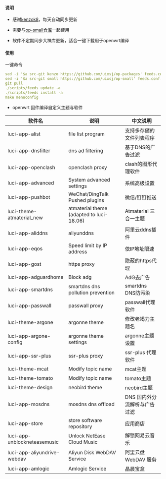#### 说明 

* 感谢[kenzok8](https://github.com/kenzok8/openwrt-packages)，每天自动同步更新

* 需要与[op-small仓库](https://github.com/uixsj/op-small)一起使用

* 软件不定期同步大神库更新，适合一键下载用于openwrt编译


#### 使用
一键命令
```yaml
sed -i '$a src-git kenzo https://github.com/uixsj/op-packages' feeds.conf.default
sed -i '$a src-git small https://github.com/uixsj/op-small' feeds.conf.default
git pull
./scripts/feeds update -a
./scripts/feeds install -a
make menuconfig
```

- openwrt 固件编译自定义主题与软件

| 软件名                       | 说明                   | 中文说明    |
| -----------------------------|------------------------| ------------|
| luci-app-alist               |  file list program   | 支持多存储的文件列表程序   |
| luci-app-dnsfilter           | dns ad filtering            | 基于DNS的广告过滤        |
| luci-app-openclash           | openclash proxy            |  clash的图形代理软件      |
| luci-app-advanced            | System advanced settings               | 系统高级设置        |
| luci-app-pushbot             | WeChat/DingTalk Pushed plugins    |   微信/钉钉推送        |
| luci-theme-atmaterial_new    | atmaterial theme (adapted to luci-18.06) | Atmaterial 三合一主题        |
| luci-app-aliddns             | aliyunddns         |   阿里云ddns插件      |
| luci-app-eqos                | Speed ​​limit by IP address       | 依IP地址限速      |
| luci-app-gost                | https proxy      | 隐蔽的https代理   |
| luci-app-adguardhome         | Block adg          |  AdG去广告      |
| luci-app-smartdns            | smartdns dns pollution prevention     |  smartdns DNS防污染       |
| luci-app-passwall            | passwall proxy      | passwall代理软件        |
| luci-theme-argone            | argonne theme           | 修改老竭力主题名     |
| luci-app-argone-config       | argonne theme settings            |  argonne主题设置      |
| luci-app-ssr-plus            | ssr-plus proxy              | ssr-plus 代理软件       |
| luci-theme-mcat              | Modify topic name          |   mcat主题        |
| luci-theme-tomato            | Modify topic name             |  tomato主题        |
| luci-theme-design            | neobird theme          | neobird主题        |
| luci-app-mosdns              | mosdns dns offload            |DNS 国内外分流解析与广告过滤        |
| luci-app-store               | store software repository            |  应用商店   |
| luci-app-unblockneteasemusic | Unlock NetEase Cloud Music         | 解锁网易云音乐   |
| luci-app-aliyundrive-webdav  | Aliyun Disk WebDAV Service            |  阿里云盘 WebDAV 服务   |
| luci-app-amlogic  | Amlogic Service             |  晶晨宝盒   |

